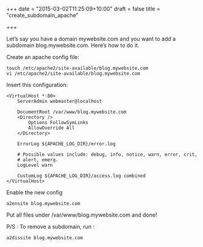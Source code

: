 +++
date = "2015-03-02T11:25:09+10:00"
draft = false
title = "create_subdomain_apache"

+++

Let’s say you have a domain mywebsite.com and you want to add a subdomain blog.mywebsite.com. Here’s how to do it.

Create an apache config file:

```
touch /etc/apache2/site-available/blog.mywebsite.com
vi /etc/apache2/site-available/blog.mywebsite.com
```

Insert this configuration:

```
<VirtualHost *:80>
	ServerAdmin webmaster@localhost

	DocumentRoot /var/www/blog.mywebsite.com
	<Directory />
		Options FollowSymLinks
		AllowOverride All
	</Directory>

	ErrorLog ${APACHE_LOG_DIR}/error.log

	# Possible values include: debug, info, notice, warn, error, crit,
	# alert, emerg.
	LogLevel warn

	CustomLog ${APACHE_LOG_DIR}/access.log combined
</VirtualHost>
```

Enable the new config

```
a2ensite blog.mywebsite.com
```

Put all files under /var/www/blog.mywebsite.com and done!

P/S : To remove a subdomain, run :

```
a2dissite blog.mywebsite.com
```